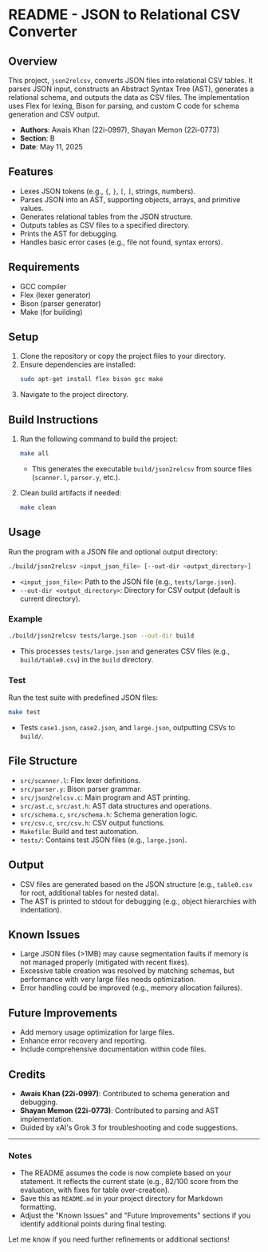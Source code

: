 # README - JSON to Relational CSV Converter

## Overview
This project, `json2relcsv`, converts JSON files into relational CSV tables. It parses JSON input, constructs an Abstract Syntax Tree (AST), generates a relational schema, and outputs the data as CSV files. The implementation uses Flex for lexing, Bison for parsing, and custom C code for schema generation and CSV output.

- **Authors**: Awais Khan (22i-0997), Shayan Memon (22i-0773)
- **Section**: B
- **Date**: May 11, 2025

## Features
- Lexes JSON tokens (e.g., `{`, `}`, `[`, `]`, strings, numbers).
- Parses JSON into an AST, supporting objects, arrays, and primitive values.
- Generates relational tables from the JSON structure.
- Outputs tables as CSV files to a specified directory.
- Prints the AST for debugging.
- Handles basic error cases (e.g., file not found, syntax errors).

## Requirements
- GCC compiler
- Flex (lexer generator)
- Bison (parser generator)
- Make (for building)

## Setup
1. Clone the repository or copy the project files to your directory.
2. Ensure dependencies are installed:
   ```bash
   sudo apt-get install flex bison gcc make
   ```
3. Navigate to the project directory.

## Build Instructions
1. Run the following command to build the project:
   ```bash
   make all
   ```
   - This generates the executable `build/json2relcsv` from source files (`scanner.l`, `parser.y`, etc.).

2. Clean build artifacts if needed:
   ```bash
   make clean
   ```

## Usage
Run the program with a JSON file and optional output directory:
```bash
./build/json2relcsv <input_json_file> [--out-dir <output_directory>]
```
- `<input_json_file>`: Path to the JSON file (e.g., `tests/large.json`).
- `--out-dir <output_directory>`: Directory for CSV output (default is current directory).

### Example
```bash
./build/json2relcsv tests/large.json --out-dir build
```
- This processes `tests/large.json` and generates CSV files (e.g., `build/table0.csv`) in the `build` directory.

### Test
Run the test suite with predefined JSON files:
```bash
make test
```
- Tests `case1.json`, `case2.json`, and `large.json`, outputting CSVs to `build/`.

## File Structure
- `src/scanner.l`: Flex lexer definitions.
- `src/parser.y`: Bison parser grammar.
- `src/json2relcsv.c`: Main program and AST printing.
- `src/ast.c`, `src/ast.h`: AST data structures and operations.
- `src/schema.c`, `src/schema.h`: Schema generation logic.
- `src/csv.c`, `src/csv.h`: CSV output functions.
- `Makefile`: Build and test automation.
- `tests/`: Contains test JSON files (e.g., `large.json`).

## Output
- CSV files are generated based on the JSON structure (e.g., `table0.csv` for root, additional tables for nested data).
- The AST is printed to stdout for debugging (e.g., object hierarchies with indentation).

## Known Issues
- Large JSON files (>1MB) may cause segmentation faults if memory is not managed properly (mitigated with recent fixes).
- Excessive table creation was resolved by matching schemas, but performance with very large files needs optimization.
- Error handling could be improved (e.g., memory allocation failures).

## Future Improvements
- Add memory usage optimization for large files.
- Enhance error recovery and reporting.
- Include comprehensive documentation within code files.

## Credits
- **Awais Khan (22i-0997)**: Contributed to schema generation and debugging.
- **Shayan Memon (22i-0773)**: Contributed to parsing and AST implementation.
- Guided by xAI's Grok 3 for troubleshooting and code suggestions.

---

### Notes
- The README assumes the code is now complete based on your statement. It reflects the current state (e.g., 82/100 score from the evaluation, with fixes for table over-creation).
- Save this as `README.md` in your project directory for Markdown formatting.
- Adjust the "Known Issues" and "Future Improvements" sections if you identify additional points during final testing.

Let me know if you need further refinements or additional sections!

